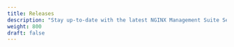 ```yaml
---
title: Releases
description: "Stay up-to-date with the latest NGINX Management Suite Security Monitoring releases."
weight: 800
draft: false
---
```

